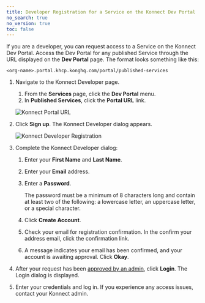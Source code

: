 ```yaml
---
title: Developer Registration for a Service on the Konnect Dev Portal
no_search: true
no_version: true
toc: false
---
```


If you are a developer, you can request access to a Service on the
Konnect Dev Portal. Access the Dev Portal for any published Service through the URL
displayed on the **Dev Portal** page. The format looks something like this:

```
<org-name>.portal.khcp.konghq.com/portal/published-services
```

1. Navigate to the Konnect Developer page.

   1. From the **Services** page, click the **Dev Portal** menu.
   2. In **Published Services**, click the **Portal URL** link.

   ![Konnect Portal URL](/assets/images/docs/konnect/konnect-pub-services-portal-url.png)

2. Click **Sign up**. The Konnect Developer dialog appears.

   ![Konnect Developer Registration](/assets/images/docs/konnect/konnect-dev-sign-up.png)

3. Complete the Konnect Developer dialog:

   1. Enter your **First Name** and **Last Name**.

   2. Enter your **Email** address.

   3. Enter a **Password**.

      The password must be a minimum of 8 characters long and contain at least two of the
      following: a lowercase letter, an uppercase letter, or a special
      character.

   4. Click **Create Account**.

   5. Check your email for registration confirmation. In the confirm your address email, click the confirmation link.

   6. A message indicates your email has been confirmed, and your account is awaiting approval. Click **Okay**.

6. After your request has been [approved by an admin](/konnect/dev-portal/administrators/manage-devs),
   click **Login**. The Login dialog is displayed.

7. Enter your credentials and log in. If you experience any access issues, contact your Konnect admin.
